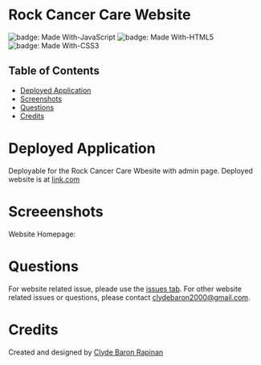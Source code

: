 # Rock Cancer Care Website

![badge: Made With-JavaScript](https://img.shields.io/badge/Made%20With-JavaScript-Yellow)  ![badge: Made With-HTML5](https://img.shields.io/badge/Made%20With-HTML5-Yellow) ![badge: Made With-CSS3](https://img.shields.io/badge/Made%20With-CSS3-Yellow)


## Table of Contents
* [Deployed Application](https://github.com/aaronkplatt/project-2.github.io#deployed-application)</br>
* [Screenshots](https://github.com/aaronkplatt/project-2.github.io#screenshots)</br>
* [Questions](https://github.com/aaronkplatt/project-2.github.io#questions)</br>
* [Credits](https://github.com/aaronkplatt/project-2.github.io#credits)</br>

# Deployed Application

Deployable for the Rock Cancer Care Wbesite with admin page.
Deployed website is at [link.com](https://link.com)

# Screeenshots

Website Homepage:

# Questions

For website related issue, pleade use the [issues
tab](https://github.com/clydebaron2000/rock_cancer_care/issues).
For other website related issues or questions, please contact
[clydebaron2000@gmail.com](clydebaron2000@gmail.com).

# Credits 

Created and designed by [Clyde Baron Rapinan](https://github.com/clydebaron2000)
